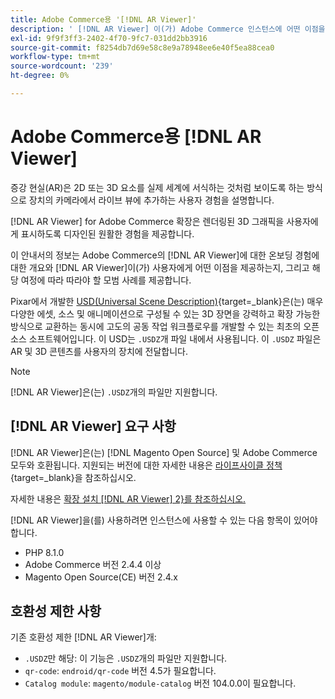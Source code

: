 ```yaml
---
title: Adobe Commerce용 '[!DNL AR Viewer]'
description: ' [!DNL AR Viewer] 이(가) Adobe Commerce 인스턴스에 어떤 이점을 줄 수 있는지, 그리고 확장을 성공적으로 온보딩하고 설정하는 방법에 대해 알아봅니다.'
exl-id: 9f9f3ff3-2402-4f70-9fc7-031dd2bb3916
source-git-commit: f8254db7d69e58c8e9a78948ee6e40f5ea88cea0
workflow-type: tm+mt
source-wordcount: '239'
ht-degree: 0%

---
```


# Adobe Commerce용 [!DNL AR Viewer]

증강 현실(AR)은 2D 또는 3D 요소를 실제 세계에 서식하는 것처럼 보이도록 하는 방식으로 장치의 카메라에서 라이브 뷰에 추가하는 사용자 경험을 설명합니다.

[!DNL AR Viewer] for Adobe Commerce 확장은 렌더링된 3D 그래픽을 사용자에게 표시하도록 디자인된 원활한 경험을 제공합니다.

이 안내서의 정보는 Adobe Commerce의 [!DNL AR Viewer]에 대한 온보딩 경험에 대한 개요와 [!DNL AR Viewer]이(가) 사용자에게 어떤 이점을 제공하는지, 그리고 해당 여정에 따라 따라야 할 모범 사례를 제공합니다.

Pixar에서 개발한 [USD(Universal Scene Description)](https://openusd.org/release/index.html){target=_blank}은(는) 매우 다양한 에셋, 소스 및 애니메이션으로 구성될 수 있는 3D 장면을 강력하고 확장 가능한 방식으로 교환하는 동시에 고도의 공동 작업 워크플로우를 개발할 수 있는 최초의 오픈 소스 소프트웨어입니다. 이 USD는 `.USDZ`개 파일 내에서 사용됩니다. 이 `.USDZ` 파일은 AR 및 3D 콘텐츠를 사용자의 장치에 전달합니다.

>[!NOTE]
>
> [!DNL AR Viewer]은(는) `.USDZ`개의 파일만 지원합니다.

## [!DNL AR Viewer] 요구 사항

[!DNL AR Viewer]은(는) [!DNL Magento Open Source] 및 Adobe Commerce 모두와 호환됩니다. 지원되는 버전에 대한 자세한 내용은 [라이프사이클 정책](https://experienceleague.adobe.com/docs/commerce-operations/release/planning/lifecycle-policy.html){target=_blank}을 참조하십시오.

자세한 내용은 [확장 설치 [!DNL AR Viewer] 2}를 참조하십시오.](../catalog/ar-viewer-setup.md)

[!DNL AR Viewer]을(를) 사용하려면 인스턴스에 사용할 수 있는 다음 항목이 있어야 합니다.

* PHP 8.1.0
* Adobe Commerce 버전 2.4.4 이상
* Magento Open Source(CE) 버전 2.4.x

## 호환성 제한 사항

기존 호환성 제한 [!DNL AR Viewer]개:

* `.USDZ`만 해당: 이 기능은 `.USDZ`개의 파일만 지원합니다.
* `qr-code`: `endroid/qr-code` 버전 4.5가 필요합니다.
* `Catalog module`: `magento/module-catalog` 버전 104.0.0이 필요합니다.
